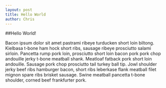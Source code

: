 ```yaml
---
layout: post 
title: Hello World
author: Chris
---
```


##Hello World!

Bacon ipsum dolor sit amet pastrami ribeye turducken short loin biltong. Kielbasa t-bone ham hock short ribs, sausage ribeye prosciutto salami sirloin. Pancetta rump pork loin, prosciutto short loin bacon pork pork chop andouille jerky t-bone meatball shank. Meatloaf fatback pork short loin andouille. Sausage pork chop prosciutto tail turkey ball tip. Jowl shoulder jerky beef ribs hamburger bacon, short ribs leberkase flank meatball filet mignon spare ribs brisket sausage. Swine meatball pancetta t-bone shoulder, corned beef frankfurter pork.

